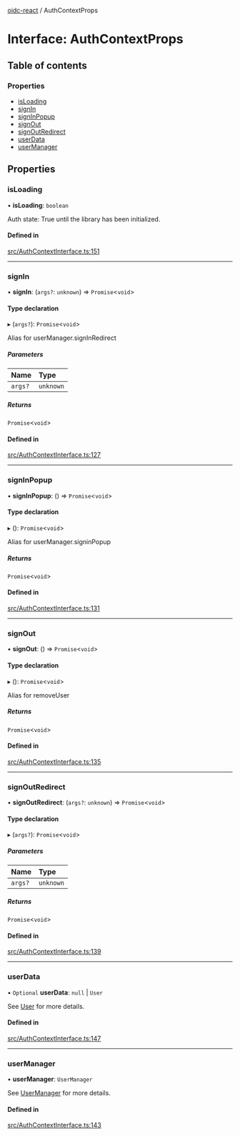 [oidc-react](../README.md) / AuthContextProps

# Interface: AuthContextProps

## Table of contents

### Properties

- [isLoading](AuthContextProps.md#isloading)
- [signIn](AuthContextProps.md#signin)
- [signInPopup](AuthContextProps.md#signinpopup)
- [signOut](AuthContextProps.md#signout)
- [signOutRedirect](AuthContextProps.md#signoutredirect)
- [userData](AuthContextProps.md#userdata)
- [userManager](AuthContextProps.md#usermanager)

## Properties

### isLoading

• **isLoading**: `boolean`

Auth state: True until the library has been initialized.

#### Defined in

[src/AuthContextInterface.ts:151](https://github.com/bjerkio/oidc-react/blob/e9f8d8a/src/AuthContextInterface.ts#L151)

___

### signIn

• **signIn**: (`args?`: `unknown`) => `Promise`<`void`\>

#### Type declaration

▸ (`args?`): `Promise`<`void`\>

Alias for userManager.signInRedirect

##### Parameters

| Name | Type |
| :------ | :------ |
| `args?` | `unknown` |

##### Returns

`Promise`<`void`\>

#### Defined in

[src/AuthContextInterface.ts:127](https://github.com/bjerkio/oidc-react/blob/e9f8d8a/src/AuthContextInterface.ts#L127)

___

### signInPopup

• **signInPopup**: () => `Promise`<`void`\>

#### Type declaration

▸ (): `Promise`<`void`\>

Alias for userManager.signinPopup

##### Returns

`Promise`<`void`\>

#### Defined in

[src/AuthContextInterface.ts:131](https://github.com/bjerkio/oidc-react/blob/e9f8d8a/src/AuthContextInterface.ts#L131)

___

### signOut

• **signOut**: () => `Promise`<`void`\>

#### Type declaration

▸ (): `Promise`<`void`\>

Alias for removeUser

##### Returns

`Promise`<`void`\>

#### Defined in

[src/AuthContextInterface.ts:135](https://github.com/bjerkio/oidc-react/blob/e9f8d8a/src/AuthContextInterface.ts#L135)

___

### signOutRedirect

• **signOutRedirect**: (`args?`: `unknown`) => `Promise`<`void`\>

#### Type declaration

▸ (`args?`): `Promise`<`void`\>

##### Parameters

| Name | Type |
| :------ | :------ |
| `args?` | `unknown` |

##### Returns

`Promise`<`void`\>

#### Defined in

[src/AuthContextInterface.ts:139](https://github.com/bjerkio/oidc-react/blob/e9f8d8a/src/AuthContextInterface.ts#L139)

___

### userData

• `Optional` **userData**: ``null`` \| `User`

See [User](https://authts.github.io/oidc-client-ts/classes/User.html) for more details.

#### Defined in

[src/AuthContextInterface.ts:147](https://github.com/bjerkio/oidc-react/blob/e9f8d8a/src/AuthContextInterface.ts#L147)

___

### userManager

• **userManager**: `UserManager`

See [UserManager](https://authts.github.io/oidc-client-ts/classes/UserManager.html) for more details.

#### Defined in

[src/AuthContextInterface.ts:143](https://github.com/bjerkio/oidc-react/blob/e9f8d8a/src/AuthContextInterface.ts#L143)
